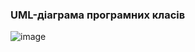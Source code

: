 ### UML-діаграма програмних класів
![image](https://user-images.githubusercontent.com/91195065/195740360-20c783db-14d7-4c25-8499-c241f4a2324a.png)
